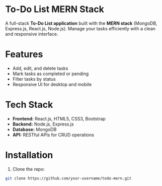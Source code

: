 
 # To-Do List MERN Stack

A full-stack **To-Do List application** built with the **MERN stack** (MongoDB, Express.js, React.js, Node.js). Manage your tasks efficiently with a clean and responsive interface.

# Features
- Add, edit, and delete tasks
- Mark tasks as completed or pending
- Filter tasks by status
- Responsive UI for desktop and mobile

# Tech Stack
- **Frontend:** React.js, HTML5, CSS3, Bootstrap
- **Backend:** Node.js, Express.js
- **Database:** MongoDB
- **API:** RESTful APIs for CRUD operations

# Installation
1. Clone the repo:
```bash
git clone https://github.com/your-username/todo-mern.git


